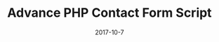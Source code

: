 ---
layout: product-scripts
title:  "Advance PHP Contact Form Script"
date:   2017-10-7
categories: "PHP Script"
img: php-contact-from-script-ajax.png

short: "A simple and easy-to-use but advance PHP contact form script with powerful features like Ajax and customization"
description: "Want a feature enriched, secure & fast Ajax based PHP Contact Form script? look no further! Our responsive and advance PHP script with unobtrusive AJAX is all you need to get started within a few minutes"
layout_type: "Responsive"
ver: "1.0"
langs: "HTML, CSS, PHP"
ajax: "No"
support: "/support/"
docs: "/#"
php: "php 5.4 or higher"
browser: "All major browsers (including IE8)"
additional: "PHP GD graphics library (Only required for the CAPTCHA)"
demo: "/#"
ajax_link: ""
price: "5"
buy_link1: "/d"
buy_link2: "/e"
---